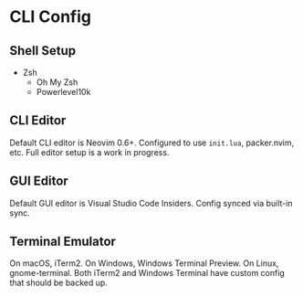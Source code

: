 # CLI Config

## Shell Setup

* Zsh
    * Oh My Zsh
    * Powerlevel10k

## CLI Editor

Default CLI editor is Neovim 0.6+. Configured to use `init.lua`, packer.nvim, etc. Full editor setup is a work in progress.

## GUI Editor

Default GUI editor is Visual Studio Code Insiders. Config synced via built-in sync.

## Terminal Emulator

On macOS, iTerm2. On Windows, Windows Terminal Preview. On Linux, gnome-terminal. Both iTerm2 and Windows Terminal have custom config that should be backed up.

